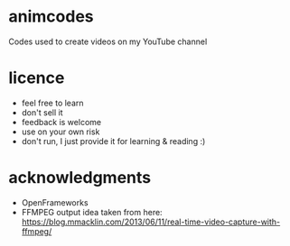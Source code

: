 # animcodes
Codes used to create videos on my YouTube channel

# licence
- feel free to learn
- don't sell it
- feedback is welcome
- use on your own risk 
- don't run, I just provide it for learning & reading :)

# acknowledgments
- OpenFrameworks
- FFMPEG output idea taken from here: https://blog.mmacklin.com/2013/06/11/real-time-video-capture-with-ffmpeg/
